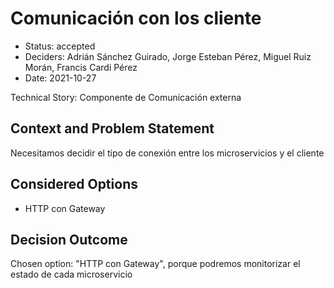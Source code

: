 # Comunicación con los cliente

* Status: accepted
* Deciders: Adrián Sánchez Guirado, Jorge Esteban Pérez, Miguel Ruiz Morán, Francis Cardi Pérez
* Date: 2021-10-27

Technical Story: Componente de Comunicación externa

## Context and Problem Statement

Necesitamos decidir el tipo de conexión entre los microservicios y el cliente

## Considered Options

* HTTP con Gateway

## Decision Outcome

Chosen option: "HTTP con Gateway", porque podremos monitorizar el estado de cada microservicio
